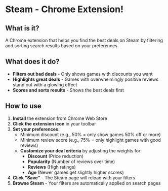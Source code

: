 # Steam - Chrome Extension!

## What is it?

A Chrome extension that helps you find the best deals on Steam by filtering and sorting search results based on your preferences.

## What does it do?

- **Filters out bad deals** - Only shows games with discounts you want
- **Highlights great deals** - Games with overwhelmingly positive reviews stand out with a glowing effect
- **Scores and sorts results** - Shows the best deals first

## How to use

1. **Install** the extension from Chrome Web Store
2. **Click the extension icon** in your toolbar
3. **Set your preferences:**
   - Minimum discount (e.g., 50% = only show games 50% off or more)
   - Minimum review score (e.g., 75% = only highlight games with good reviews)
   - **Customize your deal criteria** by adjusting the weights for:
     - **Discount** (Price reduction)
     - **Popularity** (Number of reviews over time)
     - **Reviews** (High ratings)
     - **Age** (Newer games get slightly higher scores)
4. **Click "Save"** - The Steam page will reload with your filters
5. **Browse Steam** - Your filters are automatically applied on search pages
